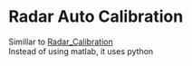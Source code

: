 # Radar Auto Calibration

Simillar to [Radar_Calibration](https://github.com/daehwan5024/Radar_Calibration)\
Instead of using matlab, it uses python
